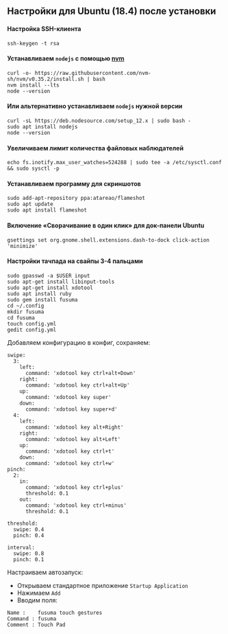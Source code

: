 ## Настройки для Ubuntu (18.4) после установки

#### Настройка SSH-клиента
```
ssh-keygen -t rsa
```

#### Устанавливаем `nodejs` с помощью [nvm](https://github.com/nvm-sh/nvm#install--update-script)
```
curl -o- https://raw.githubusercontent.com/nvm-sh/nvm/v0.35.2/install.sh | bash
nvm install --lts
node --version
```

#### Или альтернативно устанавливаем `nodejs` нужной версии
```
curl -sL https://deb.nodesource.com/setup_12.x | sudo bash -
sudo apt install nodejs
node --version
```

#### Увеличиваем лимит количества файловых наблюдателей
```
echo fs.inotify.max_user_watches=524288 | sudo tee -a /etc/sysctl.conf && sudo sysctl -p
```

#### Устанавливаем программу для скриншотов
```
sudo add-apt-repository ppa:atareao/flameshot
sudo apt update
sudo apt install flameshot
```

#### Включение «Сворачивание в один клик» для док-панели Ubuntu
```
gsettings set org.gnome.shell.extensions.dash-to-dock click-action 'minimize'
```

#### Настройки тачпада на свайпы 3-4 пальцами
```
sudo gpasswd -a $USER input  
sudo apt-get install libinput-tools  
sudo apt-get install xdotool 
sudo apt install ruby  
sudo gem install fusuma  
cd ~/.config  
mkdir fusuma
cd fusuma
touch config.yml
gedit config.yml
```
Добавляем конфигурацию в конфиг, сохраняем:
```
swipe:
  3:
    left: 
      command: 'xdotool key ctrl+alt+Down'
    right: 
      command: 'xdotool key ctrl+alt+Up'
    up: 
      command: 'xdotool key super'
    down: 
      command: 'xdotool key super+d'
  4: 
    left: 
      command: 'xdotool key alt+Right'
    right: 
      command: 'xdotool key alt+Left'
    up: 
      command: 'xdotool key ctrl+t'
    down: 
      command: 'xdotool key ctrl+w'
pinch:
  2:
    in:
      command: 'xdotool key ctrl+plus'
      threshold: 0.1
    out:
      command: 'xdotool key ctrl+minus'
      threshold: 0.1

threshold:
  swipe: 0.4
  pinch: 0.4

interval:
  swipe: 0.8
  pinch: 0.1
```
Настраиваем автозапуск:
* Открываем стандартное приложение `Startup Application`
* Нажимаем `Add`
* Вводим поля:
```
Name :    fusuma touch gestures
Command : fusuma
Comment : Touch Pad
```
